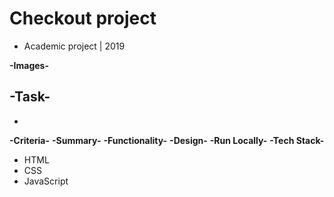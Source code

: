 # Checkout project

- Academic project | 2019


**-Images-**


  
**-Task-**
-	
-	
**-Criteria-**
**-Summary-**
**-Functionality-**
**-Design-**
**-Run Locally-**
**-Tech Stack-**
- HTML
- CSS
- JavaScript

